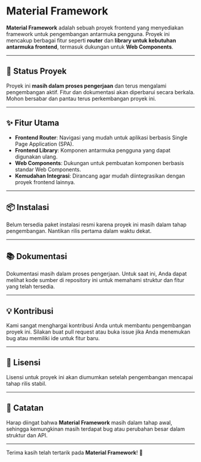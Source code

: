 # Material Framework

**Material Framework** adalah sebuah proyek frontend yang menyediakan framework untuk pengembangan antarmuka pengguna. Proyek ini mencakup berbagai fitur seperti **router** dan **library untuk kebutuhan antarmuka frontend**, termasuk dukungan untuk **Web Components**.

---

## 🚧 Status Proyek

Proyek ini **masih dalam proses pengerjaan** dan terus mengalami pengembangan aktif. Fitur dan dokumentasi akan diperbarui secara berkala. Mohon bersabar dan pantau terus perkembangan proyek ini.

---

## ✨ Fitur Utama

- **Frontend Router**: Navigasi yang mudah untuk aplikasi berbasis Single Page Application (SPA).
- **Frontend Library**: Komponen antarmuka pengguna yang dapat digunakan ulang.
- **Web Components**: Dukungan untuk pembuatan komponen berbasis standar Web Components.
- **Kemudahan Integrasi**: Dirancang agar mudah diintegrasikan dengan proyek frontend lainnya.

---

## 📦 Instalasi

Belum tersedia paket instalasi resmi karena proyek ini masih dalam tahap pengembangan. Nantikan rilis pertama dalam waktu dekat.

---

## 📚 Dokumentasi

Dokumentasi masih dalam proses pengerjaan. Untuk saat ini, Anda dapat melihat kode sumber di repository ini untuk memahami struktur dan fitur yang telah tersedia.

---

## 💡 Kontribusi

Kami sangat menghargai kontribusi Anda untuk membantu pengembangan proyek ini. Silakan buat pull request atau buka issue jika Anda menemukan bug atau memiliki ide untuk fitur baru.

---

## 📜 Lisensi

Lisensi untuk proyek ini akan diumumkan setelah pengembangan mencapai tahap rilis stabil.

---

## 📢 Catatan

Harap diingat bahwa **Material Framework** masih dalam tahap awal, sehingga kemungkinan masih terdapat bug atau perubahan besar dalam struktur dan API.

---

Terima kasih telah tertarik pada **Material Framework**! 🎉

